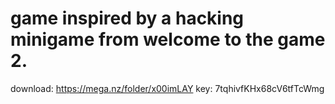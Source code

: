 # game inspired by a hacking minigame from welcome to the game 2.

download: https://mega.nz/folder/x00imLAY
key: 7tqhivfKHx68cV6tfTcWmg
